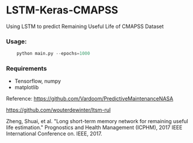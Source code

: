 # LSTM-Keras-CMAPSS

Using LSTM to predict Remaining Useful Life of CMAPSS Dataset

### Usage:
``` python
    python main.py --epochs=1000
``` 

### Requirements
* Tensorflow, numpy
* matplotlib

Reference:
https://github.com/Vardoom/PredictiveMaintenanceNASA

https://github.com/wouterdewinter/ltsm-rul

Zheng, Shuai, et al. "Long short-term memory network for remaining useful life estimation." Prognostics and Health Management (ICPHM), 2017 IEEE International Conference on. IEEE, 2017.